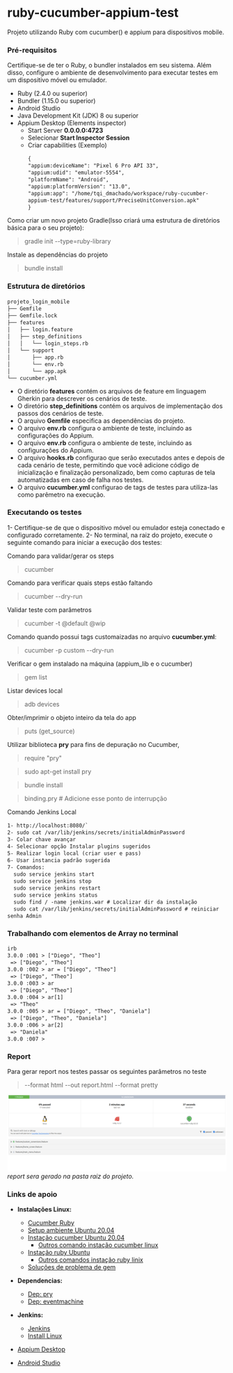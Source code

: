 # ruby-cucumber-appium-test
Projeto utilizando Ruby com cucumber() e appium para dispositivos mobile.

### Pré-requisitos
Certifique-se de ter o Ruby, o bundler instalados em seu sistema. Além disso, configure o ambiente de desenvolvimento para executar testes em um dispositivo móvel ou emulador.
- Ruby (2.4.0 ou superior)
- Bundler (1.15.0 ou superior)
- Android Studio
- Java Development Kit (JDK) 8 ou superior
- Appium Desktop (Elements inspector)
  - Start Server **0.0.0.0:4723**
  - Selecionar **Start Inspector Session**
  - Criar capabilities (Exemplo)
    ```
    {
    "appium:deviceName": "Pixel 6 Pro API 33",
    "appium:udid": "emulator-5554",
    "platformName": "Android",
    "appium:platformVersion": "13.0",
    "appium:app": "/home/tqi_dmachado/workspace/ruby-cucumber-appium-test/features/support/PreciseUnitConversion.apk"
    }
    ```

Como criar um novo projeto Gradle(Isso criará uma estrutura de diretórios básica para o seu projeto):
> gradle init --type=ruby-library 

Instale as dependências do projeto
> bundle install


### Estrutura de diretórios
````
projeto_login_mobile
├── Gemfile 
├── Gemfile.lock
├── features 
│   ├── login.feature  
│   ├── step_definitions 
│   │   └── login_steps.rb
│   └── support
│       ├── app.rb
│       └── env.rb 
│       └── app.apk 
└── cucumber.yml
````
- O diretório **features** contém os arquivos de feature em linguagem Gherkin para descrever os cenários de teste.
- O diretório **step_definitions** contém os arquivos de implementação dos passos dos cenários de teste.
- O arquivo **Gemfile** especifica as dependências do projeto.
- O arquivo **env.rb** configura o ambiente de teste, incluindo as configurações do Appium.
- O arquivo **env.rb** configura o ambiente de teste, incluindo as configurações do Appium.
- O arquivo **hooks.rb** configurao que serão executados antes e depois de cada cenário de teste, permitindo que você adicione código de inicialização e finalização personalizado, bem como capturas de tela automatizadas em caso de falha nos testes.
- O arquivo **cucumber.yml** configurao de tags de testes para utiliza-las como parêmetro na execução.

### Executando os testes
1- Certifique-se de que o dispositivo móvel ou emulador esteja conectado e configurado corretamente.
2- No terminal, na raiz do projeto, execute o seguinte comando para iniciar a execução dos testes:

Comando para validar/gerar os steps
> cucumber 

Comando para verificar quais steps estão faltando
> cucumber --dry-run

Validar teste com parâmetros
> cucumber -t @default @wip

Comando quando possui tags customaizadas no arquivo **cucumber.yml**:
> cucumber -p custom --dry-run

Verificar o gem instalado na máquina (appium_lib e o cucumber)
> gem list

Listar devices local
> adb devices

Obter/imprimir o objeto inteiro da tela do app
> puts (get_source)

Utilizar biblioteca **pry** para fins de depuração no Cucumber,
> require "pry"

> sudo apt-get install pry

> bundle install

> binding.pry # Adicione esse ponto de interrupção

Comando Jenkins Local
```
1- http://localhost:8080/`
2- sudo cat /var/lib/jenkins/secrets/initialAdminPassword
3- Colar chave avançar
4- Selecionar opção Instalar plugins sugeridos
5- Realizar login local (criar user e pass)
6- Usar instancia padrão sugerida
7- Comandos:
  sudo service jenkins start
  sudo service jenkins stop
  sudo service jenkins restart
  sudo service jenkins status
  sudo find / -name jenkins.war # Localizar dir da instalação
  sudo cat /var/lib/jenkins/secrets/initialAdminPassword # reiniciar senha Admin
```


### Trabalhando com elementos de Array no terminal
```
irb
3.0.0 :001 > ["Diego", "Theo"]
 => ["Diego", "Theo"] 
3.0.0 :002 > ar = ["Diego", "Theo"]
 => ["Diego", "Theo"] 
3.0.0 :003 > ar
 => ["Diego", "Theo"] 
3.0.0 :004 > ar[1]
 => "Theo" 
3.0.0 :005 > ar = ["Diego", "Theo", "Daniela"]
 => ["Diego", "Theo", "Daniela"] 
3.0.0 :006 > ar[2]
 => "Daniela" 
3.0.0 :007 > 
```

### Report
Para gerar report nos testes passar os seguintes parâmetros no teste
> --format html --out report.html --format pretty

![img.png](img.png)
*report sera gerado na pasta raiz do projeto.*

### Links de apoio

* **Instalações Linux:**
  * [Cucumber Ruby](https://github.com/cucumber/cucumber-ruby)
  * [Setup ambiente Ubuntu 20.04 ](https://gorails.com/setup/ubuntu/20.04)
  * [Instação cucumber Ubuntu 20.04](https://installati.one/install-cucumber-ubuntu-20-04/)
    * [Outros comando instação cucumber linux](https://www.thelinuxfaq.com/ubuntu/ubuntu-16-04-lts-xenial-xerus/cucumber?type=uninstall)
  * [Instação ruby Ubuntu](https://phoenixnap.com/kb/install-ruby-ubuntu)
    * [Outros comandos instação ruby linix](https://www.thelinuxfaq.com/ubuntu/ubuntu-17-04-zesty-zapus/ruby-full?type=uninstall)
  * [Soluções de problema de gem](https://bundler.io/blog/2019/05/14/solutions-for-cant-find-gem-bundler-with-executable-bundle.html)
* **Dependencias:**
  * [Dep: pry](https://rubygems.org/gems/pry/versions/0.14.1)
  * [Dep: eventmachine](https://rubygems.org/gems/eventmachine/versions/1.2.7)
* **Jenkins:**
  * [Jenkins](https://www.jenkins.io/download/)
  * [Install Linux](https://pkg.jenkins.io/debian/)
  
* [Appium Desktop](https://github.com/appium/appium-desktop/releases) 
* [Android Studio](https://developer.android.com/studio)



